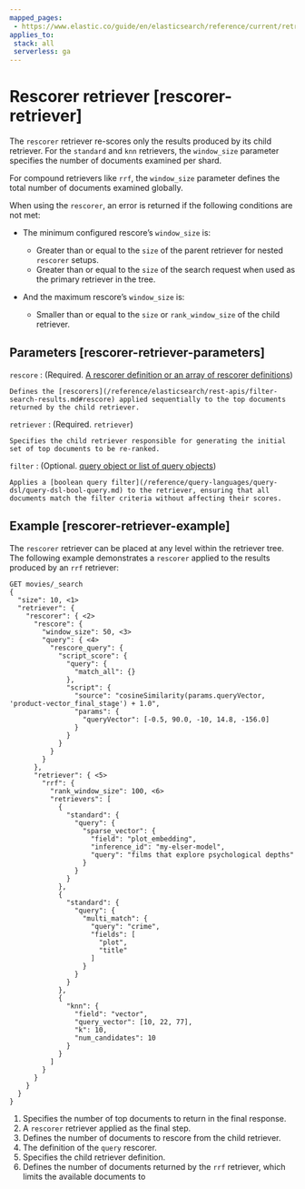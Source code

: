 ```yaml
---
mapped_pages:
 - https://www.elastic.co/guide/en/elasticsearch/reference/current/retriever.html
applies_to:
 stack: all
 serverless: ga
---
```


# Rescorer retriever [rescorer-retriever]

The `rescorer` retriever re-scores only the results produced by its child retriever. For the `standard` and `knn` retrievers, the `window_size` parameter specifies the number of documents examined per shard.

For compound retrievers like `rrf`, the `window_size` parameter defines the total number of documents examined globally.

When using the `rescorer`, an error is returned if the following conditions are not met:

* The minimum configured rescore’s `window_size` is:

    * Greater than or equal to the `size` of the parent retriever for nested `rescorer` setups.
    * Greater than or equal to the `size` of the search request when used as the primary retriever in the tree.

* And the maximum rescore’s `window_size` is:

    * Smaller than or equal to the `size` or `rank_window_size` of the child retriever.

## Parameters [rescorer-retriever-parameters]

`rescore`
:   (Required. [A rescorer definition or an array of rescorer definitions](/reference/elasticsearch/rest-apis/filter-search-results.md#rescore))

    Defines the [rescorers](/reference/elasticsearch/rest-apis/filter-search-results.md#rescore) applied sequentially to the top documents returned by the child retriever.


`retriever`
:   (Required. `retriever`)

    Specifies the child retriever responsible for generating the initial set of top documents to be re-ranked.


`filter`
:   (Optional. [query object or list of query objects](/reference/query-languages/querydsl.md))

    Applies a [boolean query filter](/reference/query-languages/query-dsl/query-dsl-bool-query.md) to the retriever, ensuring that all documents match the filter criteria without affecting their scores.



## Example [rescorer-retriever-example]

The `rescorer` retriever can be placed at any level within the retriever tree. The following example demonstrates a `rescorer` applied to the results produced by an `rrf` retriever:

```console
GET movies/_search
{
  "size": 10, <1>
  "retriever": {
    "rescorer": { <2>
      "rescore": {
        "window_size": 50, <3>
        "query": { <4>
          "rescore_query": {
            "script_score": {
              "query": {
                "match_all": {}
              },
              "script": {
                "source": "cosineSimilarity(params.queryVector, 'product-vector_final_stage') + 1.0",
                "params": {
                  "queryVector": [-0.5, 90.0, -10, 14.8, -156.0]
                }
              }
            }
          }
        }
      },
      "retriever": { <5>
        "rrf": {
          "rank_window_size": 100, <6>
          "retrievers": [
            {
              "standard": {
                "query": {
                  "sparse_vector": {
                    "field": "plot_embedding",
                    "inference_id": "my-elser-model",
                    "query": "films that explore psychological depths"
                  }
                }
              }
            },
            {
              "standard": {
                "query": {
                  "multi_match": {
                    "query": "crime",
                    "fields": [
                      "plot",
                      "title"
                    ]
                  }
                }
              }
            },
            {
              "knn": {
                "field": "vector",
                "query_vector": [10, 22, 77],
                "k": 10,
                "num_candidates": 10
              }
            }
          ]
        }
      }
    }
  }
}
```

1. Specifies the number of top documents to return in the final response.
2. A `rescorer` retriever applied as the final step.
3. Defines the number of documents to rescore from the child retriever.
4. The definition of the `query` rescorer.
5. Specifies the child retriever definition.
6. Defines the number of documents returned by the `rrf` retriever, which limits the available documents to

